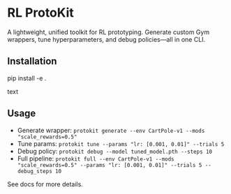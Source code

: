 # RL ProtoKit

A lightweight, unified toolkit for RL prototyping. Generate custom Gym wrappers, tune hyperparameters, and debug policies—all in one CLI.

## Installation
pip install -e .

text

## Usage
- Generate wrapper: `protokit generate --env CartPole-v1 --mods "scale_rewards=0.5"`
- Tune params: `protokit tune --params "lr: [0.001, 0.01]" --trials 5`
- Debug policy: `protokit debug --model tuned_model.pth --steps 10`
- Full pipeline: `protokit full --env CartPole-v1 --mods "scale_rewards=0.5" --params "lr: [0.001, 0.01]" --trials 5 --debug_steps 10`

See docs for more details.